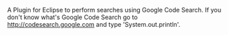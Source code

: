A Plugin for Eclipse to perform searches using Google Code Search. If you don't know what's Google Code Search go to http://codesearch.google.com and type 'System.out.println'.